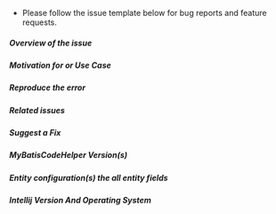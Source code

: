 - Please follow the issue template below for bug reports and feature requests.

##### **Overview of the issue**

<!-- Explain the bug or feature request, if an error is being thrown a stack trace helps -->

##### **Motivation for or Use Case**

<!-- Explain why this is a bug or a new feature for you -->

##### **Reproduce the error**

<!-- For bug reports, an unambiguous set of steps to reproduce the error-->

##### **Related issues**

<!-- Has a similar issue been reported before? -->

##### **Suggest a Fix**

<!-- For bug reports, if you can't fix the bug yourself, perhaps you can point to what might be
  causing the problem (line of code or commit) -->

##### **MyBatisCodeHelper Version(s)**

<!--
Which version of MyBatisCodeHelper are you using, is it a regression?
-->


##### **Entity configuration(s) the all entity fields**

<!--
please share the entity field you made that produce the error.
-->

##### **Intellij Version And Operating System**

<!-- What OS are you on? What Intellij verion are you using? -->
